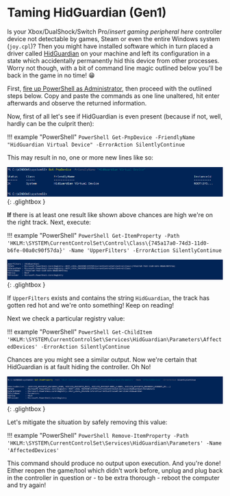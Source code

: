 # Taming HidGuardian (Gen1)

Is your Xbox/DualShock/Switch Pro/*insert gaming peripheral here* controller device not detectable by games, Steam or even the entire Windows system (`joy.cpl`)? Then you might have installed software which in turn placed a driver called [HidGuardian](https://github.com/nefarius/HidGuardian) on your machine and left its configuration in a state which accidentally permanently hid this device from other processes. Worry not though, with a bit of command line magic outlined below you'll be back in the game in no time! :grin: 

First, [fire up PowerShell as Administrator](https://www.top-password.com/blog/5-ways-to-run-powershell-as-administrator-in-windows-10/), then proceed with the outlined steps below. Copy and paste the commands as one line unaltered, hit enter afterwards and observe the returned information.

Now, first of all let's see if HidGuardian is even present (because if not, well, hardly can be the culprit then):

!!! example "PowerShell"
    ```PowerShell
    Get-PnpDevice -FriendlyName "HidGuardian Virtual Device" -ErrorAction SilentlyContinue
    ```

This may result in no, one or more new lines like so:

[![hg1.png](../../assets/uploads/files/1588618224736-hg1.png)](../../assets/uploads/files/1588618224736-hg1.png){: .glightbox }

**If** there is at least one result like shown above chances are high we're on the right track. Next, execute:

!!! example "PowerShell"
    ```PowerShell
    Get-ItemProperty -Path 'HKLM:\SYSTEM\CurrentControlSet\Control\Class\{745a17a0-74d3-11d0-b6fe-00a0c90f57da}' -Name 'UpperFilters' -ErrorAction SilentlyContinue
    ```

[![adb623e4-a38a-41d6-add4-95b1e27fadc3-image.png](../../assets/uploads/files/1588618398718-adb623e4-a38a-41d6-add4-95b1e27fadc3-image.png)](../../assets/uploads/files/1588618398718-adb623e4-a38a-41d6-add4-95b1e27fadc3-image.png){: .glightbox }

If `UpperFilters` exists and contains the string `HidGuardian`, the track has gotten red hot and we're onto something! Keep on reading!

Next we check a particular registry value:

!!! example "PowerShell"
    ```PowerShell
    Get-ChildItem 'HKLM:\SYSTEM\CurrentControlSet\Services\HidGuardian\Parameters\AffectedDevices' -ErrorAction SilentlyContinue
    ```

Chances are you might see a similar output. Now we're certain that HidGuardian is at fault hiding the controller. Oh No!

[![a57312e0-3ca3-42d2-b526-4d26d54e3c09-image.png](../../assets/uploads/files/1588618303458-a57312e0-3ca3-42d2-b526-4d26d54e3c09-image.png)](../../assets/uploads/files/1588618303458-a57312e0-3ca3-42d2-b526-4d26d54e3c09-image.png){: .glightbox }

Let's mitigate the situation by safely removing this value:

!!! example "PowerShell"
    ```PowerShell
    Remove-ItemProperty -Path 'HKLM:\SYSTEM\CurrentControlSet\Services\HidGuardian\Parameters' -Name 'AffectedDevices'
    ```

This command should produce no output upon execution. And you're done! Either reopen the game/tool which didn't work before, unplug and plug back in the controller in question or - to be extra thorough - reboot the computer and try again!
